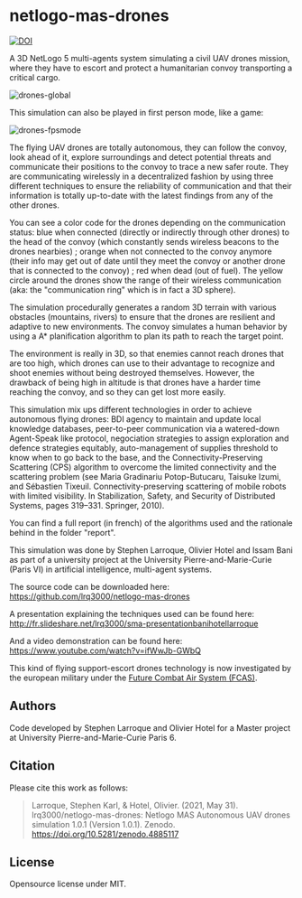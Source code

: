netlogo-mas-drones
==================

[![DOI](https://zenodo.org/badge/18315390.svg)](https://zenodo.org/badge/latestdoi/18315390)

A 3D NetLogo 5 multi-agents system simulating a civil UAV drones mission, where they have to escort and protect a humanitarian convoy transporting a critical cargo.

![drones-global](https://raw.githubusercontent.com/lrq3000/netlogo-mas-drones/master/img/drones-global.jpg)

This simulation can also be played in first person mode, like a game:

![drones-fpsmode](https://raw.githubusercontent.com/lrq3000/netlogo-mas-drones/master/img/drones-fpsmode.png)

The flying UAV drones are totally autonomous, they can follow the convoy, look ahead of it, explore surroundings and detect potential threats and communicate their positions to the convoy to trace a new safer route. They are communicating wirelessly in a decentralized fashion by using three different techniques to ensure the reliability of communication and that their information is totally up-to-date with the latest findings from any of the other drones.

You can see a color code for the drones depending on the communication status: blue when connected (directly or indirectly through other drones) to the head of the convoy (which constantly sends wireless beacons to the drones nearbies) ; orange when not connected to the convoy anymore (their info may get out of date until they meet the convoy or another drone that is connected to the convoy) ; red when dead (out of fuel). The yellow circle around the drones show the range of their wireless communication (aka: the "communication ring" which is in fact a 3D sphere).

The simulation procedurally generates a random 3D terrain with various obstacles (mountains, rivers) to ensure that the drones are resilient and adaptive to new environments. The convoy simulates a human behavior by using a A* planification algorithm to plan its path to reach the target point.

The environment is really in 3D, so that enemies cannot reach drones that are too high, which drones can use to their advantage to recognize and shoot enemies without being destroyed themselves. However, the drawback of being high in altitude is that drones have a harder time reaching the convoy, and so they can get lost more easily.

This simulation mix ups different technologies in order to achieve autonomous flying drones: BDI agency to maintain and update local knowledge databases, peer-to-peer communication via a watered-down Agent-Speak like protocol, negociation strategies to assign exploration and defence strategies equitably, auto-management of supplies threshold to know when to go back to the base, and the Connectivity-Preserving Scattering (CPS) algorithm to overcome the limited connectivity and the scattering problem (see Maria Gradinariu Potop-Butucaru, Taisuke Izumi, and Sébastien Tixeuil. Connectivity-preserving scattering of mobile robots with limited visibility. In Stabilization, Safety, and Security of Distributed Systems, pages 319–331. Springer, 2010).

You can find a full report (in french) of the algorithms used and the rationale behind in the folder "report".

This simulation was done by Stephen Larroque, Olivier Hotel and Issam Bani as part of a university project at the University Pierre-and-Marie-Curie (Paris VI) in artificial intelligence, multi-agent systems.

The source code can be downloaded here:
https://github.com/lrq3000/netlogo-mas-drones

A presentation explaining the techniques used can be found here:
http://fr.slideshare.net/lrq3000/sma-presentationbanihotellarroque

And a video demonstration can be found here:
https://www.youtube.com/watch?v=ifWwJb-GWbQ

This kind of flying support-escort drones technology is now investigated by the european military under the [Future Combat Air System (FCAS)](https://www.youtube.com/watch?v=Zdo5EKlcfYc).

## Authors

Code developed by Stephen Larroque and Olivier Hotel for a Master project at University Pierre-and-Marie-Curie Paris 6.

## Citation

Please cite this work as follows:

> Larroque, Stephen Karl, & Hotel, Olivier. (2021, May 31). lrq3000/netlogo-mas-drones: Netlogo MAS Autonomous UAV drones simulation 1.0.1 (Version 1.0.1). Zenodo. https://doi.org/10.5281/zenodo.4885117

## License

Opensource license under MIT.
